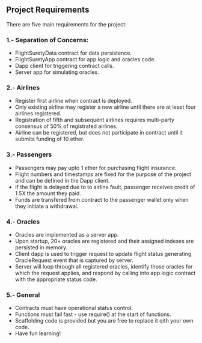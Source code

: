 ## Project Requirements
There are five main requirements for the project:

### 1.- Separation of Concerns: 

* FlightSuretyData contract for data persistence.
* FlightSuretyApp contract for app logic and oracles code.
* Dapp client for triggering contract calls.
* Server app for simulating oracles.

### 2.- Airlines

* Register first airline when contract is deployed.
* Only existing airline may register a new airline until there are at least four airlines registered.
* Registration of fifth and subsequent airlines requires multi-party consensus of 50% of registrated airlines.
* Airline can be registered, but does not participate in contract until it submits funding of 10 ether.

### 3.- Passengers

* Passengers may pay upto 1 ether for purchasing flight insurance.
* Flight numbers and timestamps are fixed for the purpose of the project and can be defined in the Dapp client.
* If the flight is delayed due to to airline fault, passenger receives credit of 1.5X the amount they paid.
* Funds are transfered from contract to the passenger wallet only when they initiate a withdrawal.

### 4.- Oracles

* Oracles are implemented as a server app.
* Upon startup, 20+ oracles are registered and their assigned indexes are persisted in memory.
* Client dapp is used to trigger request to update flight status generating OracleRequest event that is captured by server.
* Server will loop through all registered oracles, identify those oracles for which the request applies, and respond by calling into app logic contract with the appropriate status code.

### 5.- General

* Contracts must have operational status control.
* Functions must fail fast - use require() at the start of functions.
* Scaffolding code is provided but you are free to replace it qith your own code.
* Have fun learning!